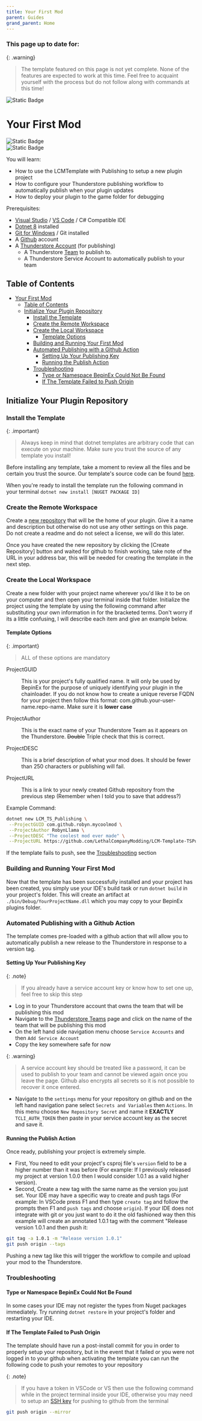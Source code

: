 ```yaml
---
title: Your First Mod
parent: Guides
grand_parent: Home
---
```


<h3>This page up to date for:</h3>

{: .warning}
> The template featured on this page is not yet complete. None of the features are expected to work at this time. Feel free to acquaint yourself with the process but do not follow along with commands at this time!

![Static Badge](https://img.shields.io/badge/Version-none-darkred?style=for-the-badge)

# Your First Mod

![Static Badge](https://img.shields.io/badge/Skill_Level-Beginner-blue?style=for-the-badge)  
![Static Badge](https://img.shields.io/badge/Estimated_Time-20_Minutes-blue?style=for-the-badge)

You will learn:

- How to use the LCMTemplate with Publishing to setup a new plugin project
- How to configure your Thunderstore publishing workflow to automatically publish when your plugin updates
- How to deploy your plugin to the game folder for debugging

Prerequisites:

- [Visual Studio](https://visualstudio.microsoft.com/) / [VS Code](https://code.visualstudio.com/) / C# Compatible IDE
- [Dotnet 8](https://dotnet.microsoft.com/en-us/download/dotnet/8.0) installed
- [Git for Windows](https://gitforwindows.org/) / Git installed
- A [Github](https://www.github.com) account
- A [Thunderstore Account](https://thunderstore.io) (for publishing)
  - A Thunderstore [Team](https://thunderstore.io/settings/teams/) to publish to.
  - A Thunderstore Service Account to automatically publish to your team

## Table of Contents

- [Your First Mod](#your-first-mod)
  - [Table of Contents](#table-of-contents)
  - [Initialize Your Plugin Repository](#initialize-your-plugin-repository)
    - [Install the Template](#install-the-template)
    - [Create the Remote Workspace](#create-the-remote-workspace)
    - [Create the Local Workspace](#create-the-local-workspace)
      - [Template Options](#template-options)
    - [Building and Running Your First Mod](#building-and-running-your-first-mod)
    - [Automated Publishing with a Github Action](#automated-publishing-with-a-github-action)
      - [Setting Up Your Publishing Key](#setting-up-your-publishing-key)
      - [Running the Publish Action](#running-the-publish-action)
    - [Troubleshooting](#troubleshooting)
      - [Type or Namespace BepinEx Could Not Be Found](#type-or-namespace-bepinex-could-not-be-found)
      - [If The Template Failed to Push Origin](#if-the-template-failed-to-push-origin)

## Initialize Your Plugin Repository

### Install the Template

{: .important}
> Always keep in mind that dotnet templates are arbitrary code that can execute on your machine. Make sure you trust the source of any template you install!

Before installing any template, take a moment to review all the files and be certain you trust the source. Our template's source code can be found [here](https://github.com/LethalCompanyModding/LCM-Template-TSPublishing).

When you're ready to install the template run the following command in your terminal `dotnet new install [NUGET PACKAGE ID]`

### Create the Remote Workspace

Create a [new repository](https://github.com/new) that will be the home of your plugin. Give it a name and description but otherwise do not use any other settings on this page. Do not create a readme and do not select a license, we will do this later.

Once you have created the new repository by clicking the [Create Repository] button and waited for github to finish working, take note of the URL in your address bar, this will be needed for creating the template in the next step.

### Create the Local Workspace

Create a new folder with your project name wherever you'd like it to be on your computer and then open your terminal inside that folder. Initialize the project using the template by using the following command after substituting your own information in for the bracketed terms. Don't worry if its a little confusing, I will describe each item and give an example below.

#### Template Options

{: .important}
> ALL of these options are mandatory

<dl>
  <dt>ProjectGUID</dt>
  <dd>
  
  This is your project's fully qualified name. It will only be used by BepinEx for the purpose of uniquely identifying your plugin in the chainloader. If you do not know how to create a unique reverse FQDN for your project then follow this format: com.github.your-user-name.repo-name. Make sure it is <strong>lower case</strong>

  </dd>

  <dt>ProjectAuthor</dt>
  <dd>
  
  This is the exact name of your Thunderstore Team as it appears on the Thunderstore. <del>Double</del> Triple check that this is correct.
  
  </dd>

  <dt>ProjectDESC</dt>
  <dd>
  
  This is a brief description of what your mod does. It should be fewer than 250 characters or publishing will fail.

  </dd>
  <dt>ProjectURL</dt>
  <dd>
  
  This is a link to your newly created Github repository from the previous step (Remember when I told you to save that address?)

  </dd>
</dl>

Example Command:

```bash
dotnet new LCM_TS_Publishing \
 --ProjectGUID com.github.robyn.mycoolmod \
 --ProjectAuthor RobynLlama \
 --ProjectDESC "The coolest mod ever made" \
 --ProjectURL https://github.com/LethalCompanyModding/LCM-Template-TSPublishing
```

If the template fails to push, see the [Troubleshooting](#if-the-template-failed-to-push-origin) section

### Building and Running Your First Mod

Now that the template has been successfully installed and your project has been created, you simply use your IDE's build task or run `dotnet build` in your project's folder. This will create an artifact at `./bin/Debug/YourProjectName.dll` which you may copy to your BepinEx plugins folder.

### Automated Publishing with a Github Action

The template comes pre-loaded with a github action that will allow you to automatically publish a new release to the Thunderstore in response to a version tag.

#### Setting Up Your Publishing Key

{: .note}
> If you already have a service account key or know how to set one up, feel free to skip this step

- Log in to your Thunderstore account that owns the team that will be publishing this mod
- Navigate to the [Thunderstore Teams](https://thunderstore.io/settings/teams/) page and click on the name of the team that will be publishing this mod
- On the left hand side navigation menu choose `Service Accounts` and then `Add Service Account`
- Copy the key somewhere safe for now

{: .warning}
> A service account key should be treated like a password, it can be used to publish to your team and cannot be viewed again once you leave the page. Github also encrypts all secrets so it is not possible to recover it once entered.

- Navigate to the `settings` menu for your repository on github and on the left hand navigation pane select `Secrets and Variables` then `Actions`. In this menu choose `New Repository Secret` and name it **EXACTLY** `TCLI_AUTH_TOKEN` then paste in your service account key as the secret and save it.

#### Running the Publish Action

Once ready, publishing your project is extremely simple.

- First, You need to edit your project's csproj file's `version` field to be a higher number than it was before (For example: If I previously released my project at version 1.0.0 then I would consider 1.0.1 as a valid higher version).
- Second, Create a new tag with the same name as the version you just set. Your IDE may have a specific way to create and push tags (For example: In VSCode press F1 and then type `create tag` and follow the prompts then F1 and `push tags` and choose `origin`). If your IDE does not integrate with git or you just want to do it the old fashioned way then this example will create an annotated 1.0.1 tag with the comment "Release version 1.0.1 and then push it:

```bash
git tag -a 1.0.1 -m "Release version 1.0.1"
git push origin --tags
```

Pushing a new tag like this will trigger the workflow to compile and upload your mod to the Thunderstore.

### Troubleshooting

#### Type or Namespace BepinEx Could Not Be Found

In some cases your IDE may not register the types from Nuget packages immediately. Try running `dotnet restore` in your project's folder and restarting your IDE.

#### If The Template Failed to Push Origin

The template should have run a post-install commit for you in order to properly setup your repository, but in the event that it failed or you were not logged in to your github when activating the template you can run the following code to push your remotes to your repository

{: .note}
> If you have a token in VSCode or VS then use the following command while in the project terminal inside your IDE, otherwise you may need to setup an [SSH key](https://github.com/settings/keys) for pushing to github from the terminal

```bash
git push origin --mirror
```

